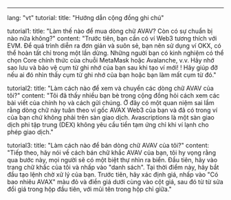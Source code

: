 ---
lang: "vt"
tutorial:
  title: "Hướng dẫn cộng đồng ghi chú"

tutorial1:
  title: "Làm thế nào để mua dòng chữ AVAV? Còn có sự chuẩn bị nào nữa không?"
  content: "Trước tiên, bạn cần có ví Web3 tương thích với EVM. Để quá trình diễn ra đơn giản và suôn sẻ, bạn nên sử dụng ví OKX, có thể hoàn tất chỉ trong một lần dừng. Những người bạn có kinh nghiệm có thể chọn Core chính thức của chuỗi MetaMask hoặc Avalanche, v.v. Hãy nhớ sao lưu và bảo vệ cụm từ ghi nhớ của bạn sau khi tạo ví mới! ! Hãy giúp đỡ nếu ai đó nhìn thấy cụm từ ghi nhớ của bạn hoặc bạn làm mất cụm từ đó."

tutorial2:
  title: "Làm cách nào để xem và chuyển các dòng chữ AVAV của tôi?"
  content: "Tôi đã thấy nhiều bạn bè trong cộng đồng hỏi cách xem các bài viết của chính họ và cách gửi chúng. Ở đây có một quan niệm sai lầm rằng dòng chữ này tuân theo ví gốc AVAX Web3 của bạn và đã có trong ví của bạn chứ không phải trên sàn giao dịch. Avascriptions là một sàn giao dịch phi tập trung (DEX) không yêu cầu tiền tạm ứng chỉ khi ví lạnh cho phép giao dịch."


tutorial3:
  title: "Làm cách nào để bán dòng chữ AVAV của tôi?"
  content: "Tiếp theo, hãy nói về cách bán chữ khắc AVAV của bạn, tôi hy vọng rằng qua bước này, mọi người sẽ có một biệt thự nhìn ra biển. Đầu tiên, hãy vào trang chữ khắc của tôi và nhấp vào &quot;danh sách&quot;. Tại thời điểm này, hãy bắt đầu tạo lệnh chờ xử lý của bạn. Trước tiên, hãy xác định giá, nhấp vào &quot;Có bao nhiêu AVAX&quot; màu đỏ và điền giá dưới cùng vào cột giá, sau đó từ từ sửa đổi giá trong hộp đầu tiên, với mũi tên trong hộp chỉ giữa."